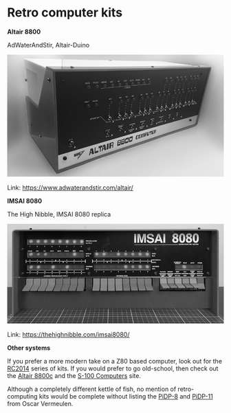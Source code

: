 # Retro computer kits


**Altair 8800**

AdWaterAndStir, Altair-Duino

![Altair kit](images/altair-kit.png)


Link: https://www.adwaterandstir.com/altair/



**IMSAI 8080**


The High Nibble, IMSAI 8080 replica

![IMSAI kit](images/imsai-kit.png)

Link: https://thehighnibble.com/imsai8080/


**Other systems**

 If you prefer a more modern take on a Z80 based computer, look out for the [RC2014](https://rc2014.co.uk/) series of kits. If you would prefer to go old-school, then check out the [Altair 8800c](https://deramp.com/altair_8800c.html) and the [S-100 Computers](http://s100computers.com/) site.

Although a completely different kettle of fish, no mention of retro-computing kits would be complete without listing the [PiDP-8](https://obsolescence.wixsite.com/obsolescence/pidp-8) and [PiDP-11](https://obsolescence.wixsite.com/obsolescence/pidp-11) from Oscar Vermeulen.
